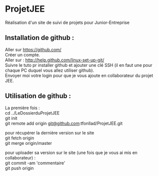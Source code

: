 ProjetJEE
=========

Réalisation d'un site de suivi de projets pour Junior-Entreprise

Installation de github :
------------------------
Aller sur https://github.com/    
Créer un compte.   
Aller sur : http://help.github.com/linux-set-up-git/   
Suivre le tuto pr installer github et ajouter une clé SSH (il en faut une pour chaque PC duquel vous allez utiliser github).   
Envoyer moi votre login pour que je vous ajoute en collaborateur du projet JEE.

Utilisation de github :
------------------------
La première fois :    
cd ../LeDossierduProjetJEE   
git init   
git remote add origin git@github.com:tfonllad/ProjetJEE.git 

pour récupérer la dernière version sur le site      
git fetch origin   
git merge origin/master   

pour uploader sa version sur le site (une fois que je vous ai mis en collaborateur) :   
git commit -am 'commentaire'   
git push origin   


